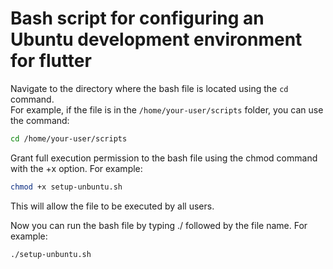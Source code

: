 # Bash script for configuring an Ubuntu development environment for flutter

Navigate to the directory where the bash file is located using the `cd` command.  
For example, if the file is in the `/home/your-user/scripts` folder, you can use the command:

```bash
cd /home/your-user/scripts
```

Grant full execution permission to the bash file using the chmod command with the +x option.
For example:


```bash
chmod +x setup-unbuntu.sh
```


This will allow the file to be executed by all users.

Now you can run the bash file by typing ./ followed by the file name.
For example:

```bash
./setup-unbuntu.sh
```
